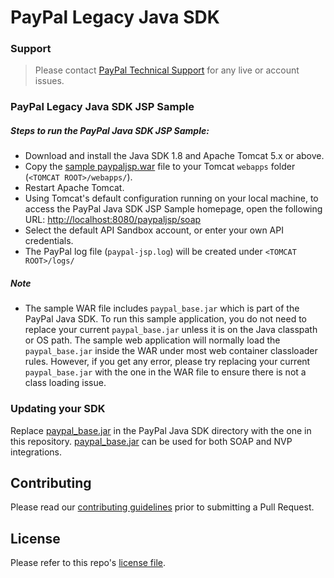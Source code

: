 # PayPal Legacy Java SDK

### Support

> Please contact [PayPal Technical Support](https://developer.paypal.com/support/) for any live or account issues.

### PayPal Legacy Java SDK JSP Sample

##### Steps to run the PayPal Java SDK JSP Sample:
- Download and install the Java SDK 1.8 and Apache Tomcat 5.x or above.
- Copy the [sample paypaljsp.war](https://github.com/paypal/PayPal-Legacy-Java-SDK/blob/master/sample/paypaljsp.war) file to your Tomcat `webapps` folder (`<TOMCAT ROOT>/webapps/`).
- Restart Apache Tomcat.
- Using Tomcat's default configuration running on your local machine, to access the PayPal Java SDK JSP Sample homepage, open the following URL: [http://localhost:8080/paypaljsp/soap](http://localhost:8080/paypaljsp/soap)
- Select the default API Sandbox account, or enter your own API credentials.
- The PayPal log file (`paypal-jsp.log`) will be created under `<TOMCAT ROOT>/logs/`

##### Note
- The sample WAR file includes `paypal_base.jar` which is part of the PayPal Java SDK. To run this sample application, you do not need to replace your current `paypal_base.jar` unless it is on the Java classpath or OS path. The sample web application will normally load the `paypal_base.jar` inside the WAR under most web container classloader rules. However, if you get any error, please try replacing your current `paypal_base.jar` with the one in the WAR file to ensure there is not a class loading issue.

### Updating your SDK
Replace [paypal_base.jar](https://github.com/paypal/PayPal-Legacy-Java-SDK/blob/master/paypal_base.jar) in the PayPal Java SDK directory with the one in this repository.  [paypal_base.jar](https://github.com/paypal/PayPal-Legacy-Java-SDK/blob/master/paypal_base.jar) can be used for both SOAP and NVP integrations.

Contributing
------------

Please read our [contributing guidelines](CONTRIBUTING.md) prior to submitting a Pull Request.

License
-------

Please refer to this repo's [license file](LICENSE).
